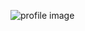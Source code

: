 ![profile image](https://avatars0.githubusercontent.com/u/61293469?s=400&u=c62dffb895c4313938afb73e12770cebfcab4a04&v=4)
